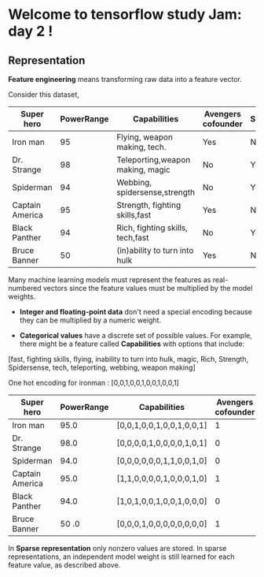 # Welcome to tensorflow study Jam: day 2 !


## Representation

**Feature engineering** means transforming raw data into a feature vector. 

Consider this dataset,

| Super hero     | PowerRange | Capabilities                     | Avengers cofounder|Snapified|
|----------------|------------|----------------------------------|-------------------|---------|        
| Iron man       | 95         | Flying, weapon making, tech.     |     Yes           |    No   |
| Dr. Strange    | 98         | Teleporting,weapon making, magic |     No            |    Yes  |
| Spiderman      | 94         | Webbing, spidersense,strength    |     No            |    Yes  |
| Captain America| 95         | Strength, fighting skills,fast   |     Yes           |    No   |  
| Black Panther  | 94         | Rich, fighting skills, tech,fast |     No            |    Yes  |
| Bruce Banner   | 50         | (in)ability to turn into hulk    |     Yes           |    No   |

Many machine learning models must represent the features as real-numbered vectors since the feature values must be multiplied by the model weights.


- **Integer and floating-point data** don't need a special encoding because they can be multiplied by a numeric weight.

- **Categorical values** have a discrete set of possible values. For example, there might be a feature called **Capabilities** with options that include:

[fast, fighting skills, flying, inability to turn into hulk, magic, Rich, Strength, Spidersense, tech, teleporting, webbing, weapon making]

One hot encoding for ironman : [0,0,1,0,0,1,0,0,1,0,0,1]


| Super hero     | PowerRange | Capabilities                     | Avengers cofounder|Snapified|
|----------------|------------|----------------------------------|-------------------|---------|        
| Iron man       | 95.0       | [0,0,1,0,0,1,0,0,1,0,0,1]        |     1             |   0     |
| Dr. Strange    | 98.0       | [0,0,0,0,1,0,0,0,0,1,0,1]        |     0             |   1     |
| Spiderman      | 94.0       | [0,0,0,0,0,0,1,1,0,0,1,0]        |     0             |   1     |
| Captain America| 95.0       | [1,1,0,0,0,0,1,0,0,0,1,0]        |     1             |   0     |
| Black Panther  | 94.0       | [1,0,1,0,0,1,0,0,1,0,0,0]        |     0             |   1     |
| Bruce Banner   | 50 .0      | [0,0,0,1,0,0,0,0,0,0,0,0]        |     1             |   0     |

In **Sparse representation** only nonzero values are stored. In sparse representations, an independent model weight is still learned for each feature value, as described above.
